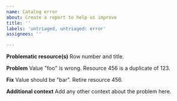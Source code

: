 ```yaml
---
name: Catalog error
about: Create a report to help us improve
title: ''
labels: 'untriaged, untriaged: error'
assignees: ''

---
```


**Problematic resource(s)**
Row number and title.

**Problem**
Value "foo" is wrong.
Resource 456 is a duplicate of 123.

**Fix**
Value should be "bar".
Retire resource 456.

**Additional context**
Add any other context about the problem here.
